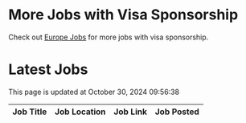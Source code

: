# More Jobs with Visa Sponsorship

Check out [Europe Jobs](https://github.com/sureshparimi/europejobs#latest-jobs) for more jobs with visa sponsorship.

# Latest Jobs

This page is updated at October 30, 2024 09:56:38

| Job Title | Job Location | Job Link | Job Posted |
| --- | --- | --- | --- |

